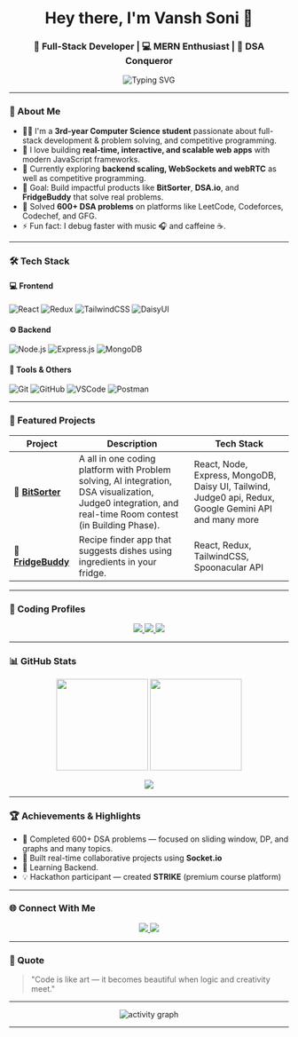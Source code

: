 <!-- 👋 Vansh Soni GitHub Profile README -->

<h1 align="center">Hey there, I'm Vansh Soni 👋</h1>
<h3 align="center">🚀 Full-Stack Developer | 💻 MERN Enthusiast | 🧠 DSA Conqueror </h3>

<p align="center">
  <img src="https://readme-typing-svg.herokuapp.com?font=Fira+Code&pause=1000&center=true&width=435&lines=Turning+ideas+into+code+💡;Building+scalable+full-stack+apps+🚀;Learning+every+day+🧠" alt="Typing SVG" />
</p>

---

### 💫 About Me

- 👨‍💻 I'm a **3rd-year Computer Science student** passionate about full-stack development & problem solving, and competitive programming.  
- 🧩 I love building **real-time, interactive, and scalable web apps** with modern JavaScript frameworks.  
- 🌱 Currently exploring **backend scaling, WebSockets and webRTC** as well as competitive programming.   
- 🎯 Goal: Build impactful products like **BitSorter**, **DSA.io**, and **FridgeBuddy** that solve real problems.
- 🧠 Solved **600+ DSA problems** on platforms like LeetCode, Codeforces, Codechef, and GFG.    
- ⚡ Fun fact: I debug faster with music 🎧 and caffeine ☕.  

---

### 🛠️ Tech Stack

#### 💻 Frontend
![React](https://img.shields.io/badge/React-20232A?style=for-the-badge&logo=react)
![Redux](https://img.shields.io/badge/Redux-593D88?style=for-the-badge&logo=redux)
![TailwindCSS](https://img.shields.io/badge/Tailwind_CSS-06B6D4?style=for-the-badge&logo=tailwindcss)
![DaisyUI](https://img.shields.io/badge/DaisyUI-5A0EF8?style=for-the-badge&logo=tailwindcss)

#### ⚙️ Backend
![Node.js](https://img.shields.io/badge/Node.js-339933?style=for-the-badge&logo=node.js)
![Express.js](https://img.shields.io/badge/Express.js-404D59?style=for-the-badge&logo=express)
![MongoDB](https://img.shields.io/badge/MongoDB-4EA94B?style=for-the-badge&logo=mongodb)

#### 🧰 Tools & Others
![Git](https://img.shields.io/badge/Git-F05033?style=for-the-badge&logo=git)
![GitHub](https://img.shields.io/badge/GitHub-181717?style=for-the-badge&logo=github)
![VSCode](https://img.shields.io/badge/VS_Code-007ACC?style=for-the-badge&logo=visualstudiocode)
![Postman](https://img.shields.io/badge/Postman-F76935?style=for-the-badge&logo=postman)

---

### 🚀 Featured Projects

| Project | Description | Tech Stack |
|----------|--------------|-------------|
| 🧠 **[BitSorter](https://github.com/1508vansh/BitSorter.git)** | A all in one coding platform with Problem solving, AI integration, DSA visualization, Judge0 integration, and real-time Room contest (in Building Phase). | React, Node, Express, MongoDB, Daisy UI, Tailwind, Judge0 api, Redux, Google Gemini API and many more |
| 🍳 **[FridgeBuddy](https://github.com/1508vansh/FridgeBuddy.git)** | Recipe finder app that suggests dishes using ingredients in your fridge. | React, Redux, TailwindCSS, Spoonacular API |

---

### 🧠 Coding Profiles

<p align="center">
  <a href="https://leetcode.com/u/vanshsoni301/" target="_blank">
    <img src="https://img.shields.io/badge/LeetCode-FFA116?style=for-the-badge&logo=leetcode&logoColor=black" />
  </a>
  <a href="https://codeforces.com/profile/VanshSoni13" target="_blank">
    <img src="https://img.shields.io/badge/Codeforces-445F9D?style=for-the-badge&logo=codeforces&logoColor=white" />
  </a>
 <a href="https://codolio.com/profile/Vansh@123" target="_blank">
    <img src="https://img.shields.io/badge/Codolio-000000?style=for-the-badge&logo=codolio&logoColor=white" />
  </a>
</p>

---

### 📊 GitHub Stats

<p align="center">
  <img src="https://github-readme-stats.vercel.app/api?username=1508vansh&show_icons=true&theme=tokyonight" height="165" />
  <img src="https://github-readme-stats.vercel.app/api/top-langs/?username=1508vansh&layout=compact&theme=tokyonight" height="165" />
</p>

<p align="center">
  <img src="https://github-readme-streak-stats.herokuapp.com/?user=1508vansh&theme=tokyonight" />
</p>

---

### 🏆 Achievements & Highlights
- 🧩 Completed 600+ DSA problems — focused on sliding window, DP, and graphs and many topics.
- 🧠 Built real-time collaborative projects using **Socket.io**  
- 🔐 Learning Backend.
- 💡 Hackathon participant — created **STRIKE** (premium course platform)

---

### 🌐 Connect With Me

<p align="center">
  <a href="https://www.linkedin.com/in/vansh-soni-619736286" target="_blank">
    <img src="https://img.shields.io/badge/LinkedIn-blue?style=for-the-badge&logo=linkedin" />
  </a>
  <a href="https://github.com/1508vansh" target="_blank">
    <img src="https://img.shields.io/badge/GitHub-black?style=for-the-badge&logo=github" />
  </a>
  <!-- <a href="https://x.com/vansh_soni" target="_blank">
    <img src="https://img.shields.io/badge/Twitter-1DA1F2?style=for-the-badge&logo=twitter" />
  </a>
  <a href="mailto:vanshsoni@gmail.com">
    <img src="https://img.shields.io/badge/Email-D14836?style=for-the-badge&logo=gmail&logoColor=white" />
  </a>
  <a href="https://vanshsoni.dev" target="_blank">
    <img src="https://img.shields.io/badge/Portfolio-000000?style=for-the-badge&logo=firefox&logoColor=white" />
  </a> -->
</p>

---

### 🧩 Quote
> "Code is like art — it becomes beautiful when logic and creativity meet."

---

<p align="center">
  <img src="https://github-readme-activity-graph.vercel.app/graph?username=vanshsoni&theme=tokyo-night" alt="activity graph" />
</p>

---

